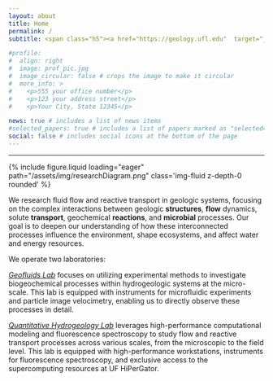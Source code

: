 ```yaml
---
layout: about
title: Home 
permalink: /
subtitle: <span class="h5"><a href="https://geology.ufl.edu"  target="_blank" style="color:#000000">Department of Geological Sciences</a>, <a href="https://ufl.edu"  target="_blank" style="color:#000000">University of Florida</a></span>

#profile:
#  align: right
#  image: prof_pic.jpg
#  image_circular: false # crops the image to make it circular
#  more_info: >
#    <p>555 your office number</p>
#    <p>123 your address street</p>
#    <p>Your City, State 12345</p>

news: true # includes a list of news items
#selected_papers: true # includes a list of papers marked as "selected={true}"
social: false # includes social icons at the bottom of the page
---
```

<hr>

<div class="schematic float-right">
    {% include figure.liquid loading="eager" path="/assets/img/researchDiagram.png" class='img-fluid z-depth-0 rounded' %}
</div>

<div class="clearfix">
<p>We research fluid flow and reactive transport in geologic systems, focusing on the complex interactions between geologic <strong>structures</strong>, <strong>flow</strong> dynamics, solute <strong>transport</strong>, geochemical <strong>reactions</strong>, and <strong>microbial</strong> processes. Our goal is to deepen our understanding of how these interconnected processes influence the environment, shape ecosystems, and affect water and energy resources.</p>

We operate two laboratories: 
<p><em><u>Geofluids Lab</u></em> focuses on utilizing experimental methods to investigate biogeochemical processes within hydrogeologic systems at the micro-scale. This lab is equipped with instruments for microfluidic experiments and particle image velocimetry, enabling us to directly observe these processes in detail.</p>

<p><em><u>Quantitative Hydrogeology Lab</u></em> leverages high-performance computational modeling and fluorescence spectroscopy to study flow and reactive transport processes across various scales, from the microscopic to the field level. This lab is equipped with high-performance workstations, instruments for fluorescence spectroscopy, and exclusive access to the supercomputing resources at UF HiPerGator.</p> 


</div>
 
<br>


<!--Write your biography here. Tell the world about yourself. Link to your favorite [subreddit](http://reddit.com). You can put a picture in, too. The code is already in, just name your picture `prof_pic.jpg` and put it in the `img/` folder.

<center><img src="/assets/img/researchDiagram.png" alt="drawing" width="80%"/></center>

We operate two laboratories within the Department of Geological Sciences at the University of Florida (UF): Geofluids Lab and Quantitative Hydrogeology Lab.

**Geofluids Lab** focuses on utilizing experimental methods to investigate biogeochemical processes within hydrogeologic systems at the micro-scale. This lab is equipped with instruments for microfluidic experiments and particle image velocimetry, enabling us to directly observe these processes in detail.

**Quantitative Hydrogeology Lab** leverages high-performance computational modeling and fluorescence spectroscopy to study flow and reactive transport processes across various scales, from the microscopic to the field level. This lab is equipped with high-performance workstations, instruments for fluorescence spectroscopy, and exclusive access to the supercomputing resources at UF HiPerGator.



Our research is driven by a **commitment to fostering collaboration** across diverse areas of expertise. We actively partner with researchers in microbiology and hydrogeochemistry, through which we pursue innovative and interdisciplinary breakthroughs in hydrogeology.

Put your address / P.O. box / other info right below your picture. You can also disable any of these elements by editing `profile` property of the YAML header of your `_pages/about.md`. Edit `_bibliography/papers.bib` and Jekyll will render your [publications page](/al-folio/publications/) automatically.

Link to your social media connections, too. This theme is set up to use [Font Awesome icons](https://fontawesome.com/) and [Academicons](https://jpswalsh.github.io/academicons/), like the ones below. Add your Facebook, Twitter, LinkedIn, Google Scholar, or just disable all of them. -->
